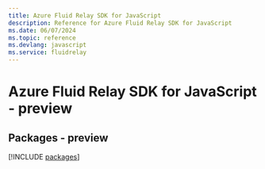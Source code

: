 ```yaml
---
title: Azure Fluid Relay SDK for JavaScript
description: Reference for Azure Fluid Relay SDK for JavaScript
ms.date: 06/07/2024
ms.topic: reference
ms.devlang: javascript
ms.service: fluidrelay
---
```

# Azure Fluid Relay SDK for JavaScript - preview
## Packages - preview
[!INCLUDE [packages](fluid-relay-index.md)]